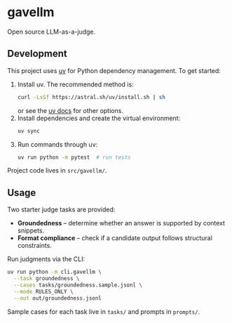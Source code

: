 # gavellm

Open source LLM-as-a-judge.

## Development

This project uses [uv](https://github.com/astral-sh/uv) for Python dependency
management. To get started:

1. Install uv. The recommended method is:
   ```bash
   curl -LsSf https://astral.sh/uv/install.sh | sh
   ```
   or see the [uv docs](https://docs.astral.sh/uv/) for other options.
2. Install dependencies and create the virtual environment:
   ```bash
   uv sync
   ```
3. Run commands through uv:
   ```bash
   uv run python -m pytest  # run tests
   ```

Project code lives in `src/gavellm/`.

## Usage

Two starter judge tasks are provided:

* **Groundedness** – determine whether an answer is supported by context snippets.
* **Format compliance** – check if a candidate output follows structural constraints.

Run judgments via the CLI:

```bash
uv run python -m cli.gavellm \
  --task groundedness \
  --cases tasks/groundedness.sample.jsonl \
  --mode RULES_ONLY \
  --out out/groundedness.jsonl
```

Sample cases for each task live in `tasks/` and prompts in `prompts/`.
